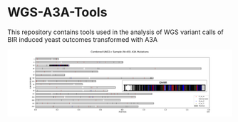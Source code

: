 # WGS-A3A-Tools
This repository contains tools used in the analysis of WGS variant calls of BIR induced yeast outcomes transformed with A3A

![](https://github.com/malkovalab/WGS-A3A-Tools/blob/main/Figures/A3A%20Mutations-blowout.png)
